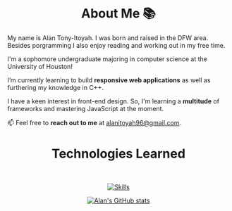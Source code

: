   <div class="container">
    <h1 align = "center"> About Me 📚</h1>
    <p>
      My name is Alan Tony-Itoyah. I was born and raised in the DFW area. Besides porgramming I also enjoy reading and working out in my free time.
    </p>
    <p>
      I'm a sophomore undergraduate majoring in computer science at the University of Houston!
    </p>
    <p>
      I’m currently learning to build <strong>responsive web applications</strong> as well as furthering my knowledge in C++.
    </p>
    <p>
      I have a keen interest in front-end design. So, I'm learning a <strong>multitude</strong> of frameworks and mastering JavaScript at the moment.
    </p>
    <p>
      📫 Feel free to <strong>reach out to me</strong> at <a href="mailto:alanitoyah96@gmail.com">alanitoyah96@gmail.com</a>.
    </p>
    <div class="skills">
      <h1 align = "center" > Technologies Learned </h1>
      <br>
      <p align = "center">
        <a href="https://skillicons.dev">
          <img src="https://skillicons.dev/icons?i=html,css,js,nodejs,npm,react,git,github,c,cs,cpp,py,pycharm,figma," alt="Skills">
        </a>
      </p>
    </div>
    <div class="stats">
      <p align = "center">
        <a href="https://github.com/atonyit/github-readme-stats">
          <img src="https://github-readme-stats.vercel.app/api?username=atonyit" alt="Alan's GitHub stats">
        </p>
    </div>
